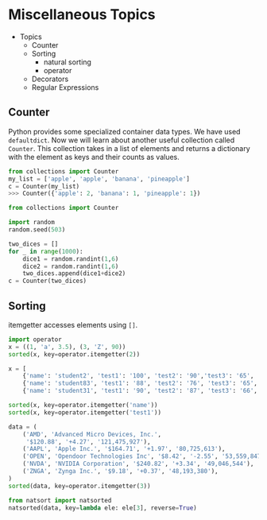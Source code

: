 # Miscellaneous Topics
- Topics
  - Counter
  - Sorting 
    - natural sorting
    - operator
  - Decorators
  - Regular Expressions

## Counter
Python provides some specialized container data types. We have used `defaultdict`. Now we will 
learn about another useful collection called `Counter`. This collection takes in a list of elements
and returns a dictionary with the element as keys and their counts as values. 

```python
from collections import Counter
my_list = ['apple', 'apple', 'banana', 'pineapple']
c = Counter(my_list)
>>> Counter({'apple': 2, 'banana': 1, 'pineapple': 1})
```

```python
from collections import Counter

import random
random.seed(503)

two_dices = []
for _ in range(1000):
    dice1 = random.randint(1,6)
    dice2 = random.randint(1,6)
    two_dices.append(dice1+dice2)
c = Counter(two_dices)
```

## Sorting
itemgetter accesses elements using `[]`. 

```python
import operator
x = ((1, 'a', 3.5), (3, 'Z', 90))
sorted(x, key=operator.itemgetter(2))
```

```python
x = [
    {'name': 'student2', 'test1': '100', 'test2': '90','test3': '65', 'test4': '68', 'test5': '94'},
    {'name': 'student83', 'test1': '88', 'test2': '76', 'test3': '65', 'test4': '97', 'test5': '82'},
    {'name': 'student31', 'test1': '90', 'test2': '87', 'test3': '66', 'test4': '95', 'test5': '72'}]

sorted(x, key=operator.itemgetter('name'))
sorted(x, key=operator.itemgetter('test1'))
```



```python
data = (
    ('AMD', 'Advanced Micro Devices, Inc.',
     '$120.88', '+4.27', '121,475,927'),
    ('AAPL', 'Apple Inc.', '$164.71', '+1.97', '80,725,613'),
    ('OPEN', 'Opendoor Technologies Inc', '$8.42', '-2.55', '53,559,847'),
    ('NVDA', 'NVIDIA Corporation', '$240.82', '+3.34', '49,046,544'),
    ('ZNGA', 'Zynga Inc.', '$9.18', '+0.37', '48,193,380'),
)
sorted(data, key=operator.itemgetter(3))
```

```python
from natsort import natsorted
natsorted(data, key=lambda ele: ele[3], reverse=True)
```